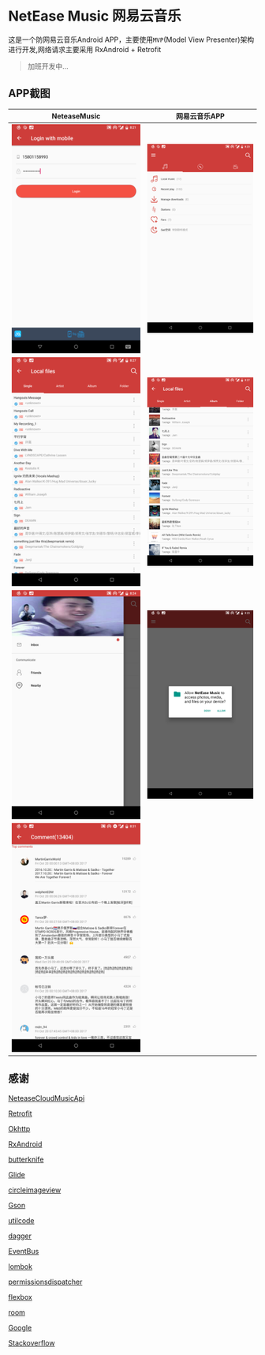 # NetEase Music 网易云音乐
这是一个防网易云音乐Android APP，主要使用`MVP`(Model View Presenter)架构进行开发,网络请求主要采用 RxAndroid + Retrofit

> 加班开发中...

## APP截图

NeteaseMusic            |  网易云音乐APP
:-------------------------:|:-------------------------:
![](capture\login.png)  |  ![](capture\main.png)
![](capture\local.png)  |  ![](capture\album.png)
![](capture\profile.png) | ![](capture\permission.png)
![](capture\comment.png) |

## 感谢
[NeteaseCloudMusicApi](https://github.com/Binaryify/NeteaseCloudMusicApi)

[Retrofit](https://github.com/square/retrofit)

[Okhttp](https://github.com/square/okhttp)

[RxAndroid](https://github.com/ReactiveX/RxAndroid)

[butterknife](https://github.com/JakeWharton/butterknife)

[Glide](https://github.com/bumptech/glide)

[circleimageview](https://github.com/hdodenhof/CircleImageView)

[Gson](https://github.com/google/gson)

[utilcode](https://github.com/Blankj/AndroidUtilCode)

[dagger](https://github.com/google/dagger)

[EventBus](https://github.com/greenrobot/EventBus)

[lombok](https://github.com/rzwitserloot/lombok)

[permissionsdispatcher](https://github.com/permissions-dispatcher/PermissionsDispatcher)

[flexbox](https://github.com/google/flexbox-layout)

[room](https://developer.android.com/topic/libraries/architecture/room)

[Google](https://www.google.com)

[Stackoverflow](https://stackoverflow.com/users/9106684/shellhub)
